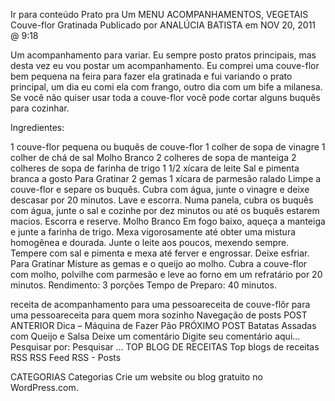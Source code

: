 Ir para conteúdo
Prato pra Um
MENU
ACOMPANHAMENTOS, VEGETAIS
Couve-flor Gratinada
Publicado por ANALÚCIA BATISTA em NOV 20, 2011 @ 9:18

Um acompanhamento para variar.
Eu sempre posto pratos principais, mas desta vez eu vou postar um acompanhamento. Eu comprei uma couve-flor bem pequena na feira para fazer ela gratinada e fui variando o prato principal, um dia eu comi ela com frango, outro dia com um bife a milanesa. Se você não quiser usar toda a couve-flor você pode cortar alguns buquês para cozinhar.

Ingredientes:

1 couve-flor pequena ou buquês de couve-flor
1 colher de sopa de vinagre
1 colher de chá de sal
Molho Branco
2 colheres de sopa de manteiga
2 colheres de sopa de farinha de trigo
1 1/2 xícara de leite
Sal e pimenta branca a gosto
Para Gratinar
2 gemas
1 xícara de parmesão ralado
Limpe a couve-flor e separe os buquês. Cubra com água, junte o vinagre e deixe descasar por 20 minutos. Lave e escorra. Numa panela, cubra os buquês com água, junte o sal e cozinhe por dez minutos ou até os buquês estarem macios. Escorra e reserve.
Molho Branco
Em fogo baixo, aqueça a manteiga e junte a farinha de trigo. Mexa vigorosamente até obter uma mistura homogênea e dourada. Junte o leite aos poucos, mexendo sempre. Tempere com sal e pimenta e mexa até ferver e engrossar. Deixe esfriar.
Para Gratinar
Misture as gemas e o queijo ao molho. Cubra a couve-flor com molho, polvilhe com parmesão e leve ao forno em um refratário por 20 minutos.
Rendimento: 3 porções
Tempo de Preparo: 40 minutos.



receita de acompanhamento para uma pessoareceita de couve-flôr para uma pessoareceita para quem mora sozinho
Navegação de posts
POST ANTERIOR
Dica – Máquina de Fazer Pão
PRÓXIMO POST
Batatas Assadas com Queijo e Salsa
Deixe um comentário
Digite seu comentário aqui...
Pesquisar por:
Pesquisar …
TOP BLOG DE RECEITAS
Top blogs de receitas
RSS
RSS Feed RSS - Posts

CATEGORIAS
Categorias
Crie um website ou blog gratuito no WordPress.com.
